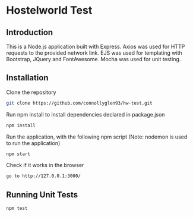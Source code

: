 # Hostelworld Test

## Introduction

This is a Node.js application built with Express. Axios was used for HTTP requests to the provided 
network link. EJS was used for templating with Bootstrap, JQuery and FontAwesome. 
Mocha was used for unit testing.

## Installation

Clone the repository

```bash
git clone https://github.com/connollyglen93/hw-test.git
```

Run npm install to install dependencies declared in package.json

```bash
npm install
```

Run the application, with the following npm script (Note: nodemon is used to run the application)

```bash
npm start
```

Check if it works in the browser

```bash
go to http://127.0.0.1:3000/
```

## Running Unit Tests

```bash
npm test
```

